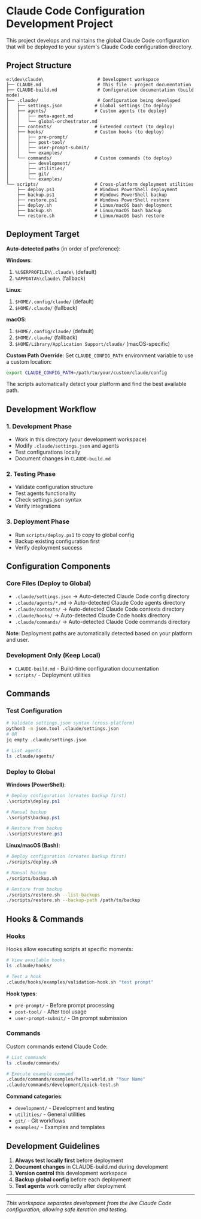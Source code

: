# Claude Code Configuration Development Project

This project develops and maintains the global Claude Code configuration that will be deployed to your system's Claude Code configuration directory.

## Project Structure

```
e:\dev\claude\                    # Development workspace
├── CLAUDE.md                     # This file - project documentation
├── CLAUDE-build.md               # Configuration documentation (build mode)
├── .claude/                      # Configuration being developed
│   ├── settings.json            # Global settings (to deploy)
│   ├── agents/                  # Custom agents (to deploy)
│   │   ├── meta-agent.md
│   │   └── global-orchestrator.md
│   ├── contexts/                # Extended context (to deploy)
│   ├── hooks/                   # Custom hooks (to deploy)
│   │   ├── pre-prompt/
│   │   ├── post-tool/
│   │   ├── user-prompt-submit/
│   │   └── examples/
│   └── commands/                # Custom commands (to deploy)
│       ├── development/
│       ├── utilities/
│       ├── git/
│       └── examples/
└── scripts/                     # Cross-platform deployment utilities
    ├── deploy.ps1               # Windows PowerShell deployment
    ├── backup.ps1               # Windows PowerShell backup
    ├── restore.ps1              # Windows PowerShell restore
    ├── deploy.sh                # Linux/macOS bash deployment
    ├── backup.sh                # Linux/macOS bash backup
    └── restore.sh               # Linux/macOS bash restore
```

## Deployment Target

**Auto-detected paths** (in order of preference):

**Windows**:
1. `%USERPROFILE%\.claude\` (default)
2. `%APPDATA%\claude\` (fallback)

**Linux**:
1. `$HOME/.config/claude/` (default)
2. `$HOME/.claude/` (fallback)

**macOS**:
1. `$HOME/.config/claude/` (default)
2. `$HOME/.claude/` (fallback)
3. `$HOME/Library/Application Support/claude/` (macOS-specific)

**Custom Path Override**:
Set `CLAUDE_CONFIG_PATH` environment variable to use a custom location:
```bash
export CLAUDE_CONFIG_PATH=/path/to/your/custom/claude/config
```

The scripts automatically detect your platform and find the best available path.

## Development Workflow

### 1. Development Phase
- Work in this directory (your development workspace)
- Modify `.claude/settings.json` and agents
- Test configurations locally
- Document changes in `CLAUDE-build.md`

### 2. Testing Phase
- Validate configuration structure
- Test agents functionality
- Check settings.json syntax
- Verify integrations

### 3. Deployment Phase
- Run `scripts/deploy.ps1` to copy to global config
- Backup existing configuration first
- Verify deployment success

## Configuration Components

### Core Files (Deploy to Global)
- `.claude/settings.json` → Auto-detected Claude Code config directory
- `.claude/agents/*.md` → Auto-detected Claude Code agents directory
- `.claude/contexts/` → Auto-detected Claude Code contexts directory
- `.claude/hooks/` → Auto-detected Claude Code hooks directory
- `.claude/commands/` → Auto-detected Claude Code commands directory

**Note**: Deployment paths are automatically detected based on your platform and user.

### Development Only (Keep Local)
- `CLAUDE-build.md` - Build-time configuration documentation
- `scripts/` - Deployment utilities

## Commands

### Test Configuration
```bash
# Validate settings.json syntax (cross-platform)
python3 -m json.tool .claude/settings.json
# OR
jq empty .claude/settings.json

# List agents
ls .claude/agents/
```

### Deploy to Global

**Windows (PowerShell)**:
```powershell
# Deploy configuration (creates backup first)
.\scripts\deploy.ps1

# Manual backup
.\scripts\backup.ps1

# Restore from backup
.\scripts\restore.ps1
```

**Linux/macOS (Bash)**:
```bash
# Deploy configuration (creates backup first)
./scripts/deploy.sh

# Manual backup
./scripts/backup.sh

# Restore from backup
./scripts/restore.sh --list-backups
./scripts/restore.sh --backup-path /path/to/backup
```

## Hooks & Commands

### Hooks
Hooks allow executing scripts at specific moments:

```bash
# View available hooks
ls .claude/hooks/

# Test a hook
.claude/hooks/examples/validation-hook.sh "test prompt"
```

**Hook types**:
- `pre-prompt/` - Before prompt processing
- `post-tool/` - After tool usage  
- `user-prompt-submit/` - On prompt submission

### Commands
Custom commands extend Claude Code:

```bash
# List commands
ls .claude/commands/

# Execute example command
.claude/commands/examples/hello-world.sh "Your Name"
.claude/commands/development/quick-test.sh
```

**Command categories**:
- `development/` - Development and testing
- `utilities/` - General utilities
- `git/` - Git workflows
- `examples/` - Examples and templates

## Development Guidelines

1. **Always test locally first** before deployment
2. **Document changes** in CLAUDE-build.md during development
3. **Version control** this development workspace
4. **Backup global config** before each deployment
5. **Test agents** work correctly after deployment

---

*This workspace separates development from the live Claude Code configuration, allowing safe iteration and testing.*